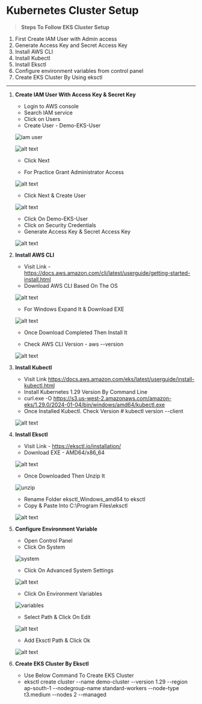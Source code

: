 # Kubernetes Cluster Setup

> **Steps To Follow EKS Cluster Setup**

1. First Create IAM User with Admin access
2. Generate Access Key and Secret Access Key
3. Install AWS CLI
5. Install Kubectl
6. Install Eksctl
7. Configure environment variables from control panel
8. Create EKS Cluster By Using eksctl

----------------------------------------------------

1. **Create IAM User With Access Key & Secret Key**
    - Login to AWS console
    - Search IAM service
    - Click on Users
    - Create User - Demo-EKS-User

    ![iam user](image.png)

    ![alt text](image-1.png)

    - Click Next

    - For Practice Grant Administrator Access

    ![alt text](image-2.png)

    - Click Next & Create User

    ![alt text](image-3.png)

    - Click On Demo-EKS-User
    - Click on Security Credentials
    - Generate Access Key & Secret Access Key

    ![alt text](image-4.png)

2. **Install AWS CLI**
    - Visit Link - https://docs.aws.amazon.com/cli/latest/userguide/getting-started-install.html
    - Download AWS CLI Based On The OS

    ![alt text](image-5.png)

    - For Windows Expand It & Download EXE

    ![alt text](image-6.png)

    - Once Download Completed Then Install It

    - Check AWS CLI Version - aws --version

    ![alt text](image-7.png)

3. **Install Kubectl**
    - Visit Link https://docs.aws.amazon.com/eks/latest/userguide/install-kubectl.html
    - Install Kubernetes 1.29 Version By Command Line 
    - curl.exe -O https://s3.us-west-2.amazonaws.com/amazon-eks/1.29.0/2024-01-04/bin/windows/amd64/kubectl.exe
    - Once Installed Kubectl. Check Version # kubectl version --client
    
    ![alt text](image-8.png)

4. **Install Eksctl**
    - Visit Link - https://eksctl.io/installation/
    - Download EXE - AMD64/x86_64

    ![alt text](image-9.png)

    - Once Downloaded Then Unzip It

    ![unzip](image-10.png)

    - Rename Folder eksctl_Windows_amd64 to eksctl
    - Copy & Paste Into C:\Program Files\eksctl

    ![alt text](image-11.png)

5. **Configure Environment Variable**
    - Open Control Panel
    - Click On System

    ![system](image-12.png)

    - Click On Advanced System Settings

    ![alt text](image-13.png)

    - Click On Environment Variables

    ![variables](image-14.png)

    - Select Path & Click On Edit

    ![alt text](image-15.png)

    - Add Eksctl Path & Click Ok

    ![alt text](image-16.png)

6. **Create EKS Cluster By Eksctl**
    - Use Below Command To Create EKS Cluster
    - eksctl create cluster --name demo-cluster --version 1.29 --region ap-south-1 --nodegroup-name standard-workers --node-type t3.medium --nodes 2 --managed

    
